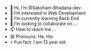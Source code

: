 - 👋 Hi, I’m @Saksham-Bhadana-dev
- 👀 I’m interested in Web Development
- 🌱 I’m currently learning Back-End
- 💞️ I’m looking to collaborate on ...
- 📫 How to reach me ...
- 😄 Pronouns: He, His
- ⚡ Fun fact: I am 13 year old 

<!---
Saksham-Bhadana-dev/Saksham-Bhadana-dev is a ✨ special ✨ repository because its `README.md` (this file) appears on your GitHub profile.
You can click the Preview link to take a look at your changes.
--->

